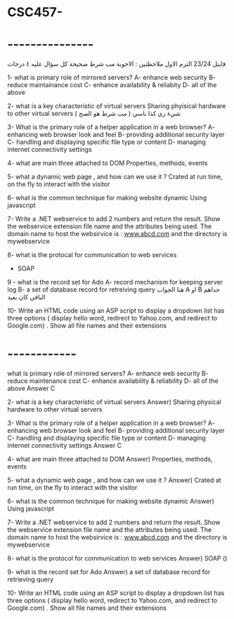 # CSC457-
# ---------------
فاينل 23/24 الترم الاول
ملاحظتين : 
الاجوبة مب شرط صحيحة
كل سؤال عليه ٤ درجات

1- what is primary role of mirrored servers?
A- enhance web security
B- reduce maintainance cost
C- enhance availability & reliabity 
D- all of the above

2- what is a key characteristic of virtual servers
Sharing phyisical hardware to other virtual servers
شيء زي كذا ناسي ( مب شرط هو الصح )

3- What is the primary role of a helper application in a web browser?
A- enhancing web browser look and feel 
B- providing additional security layer
C- handling and displaying specific file type or content 
D- managing internet connectivity settings 

4- what are main three attached to DOM
Properties, methods, events

5- what a dynamic web page , and how can we use it ? 
Crated at run time, on the fly to interact with the visitor

6- what is the common technique for making website dynamic
Using javascript 

7- Write a .NET webservice to add 2 numbers and return the result. Show the webservice extension file name and the attributes being used. The domain name to host the websirvice is : www.abcd.com and the directory is mywebservice

8- what is the protocal for communication to web services 
- SOAP

9 - what is the record set for Ado 
 A- record mechanism for keeping server log 
B- a set of database record for retreiving query
هنا الجواب A او B حداهم 
الباقي كان بعيد

10- Write an HTML code using an ASP script to display a dropdown list has three options ( display hello word, redirect to Yahoo.com, and redirect to
 Google.com) . Show all file names and their extensions

# ------------

what is primary role of mirrored servers?
A- enhance web security
B- reduce maintenance cost
C- enhance availability & reliability 
D- all of the above
Answer C

2- what is a key characteristic of virtual servers
Answer) Sharing physical hardware to other virtual servers


3- What is the primary role of a helper application in a web browser?
A- enhancing web browser look and feel 
B- providing additional security layer
C- handling and displaying specific file type or content
D- managing internet connectivity settings 
Answer C

4- what are main three attached to DOM
Answer) Properties, methods, events 

5- what a dynamic web page , and how can we use it ? 
Answer) Crated at run time, on the fly to interact with the visitor 

6- what is the common technique for making website dynamic
Answer) Using javascript 

7- Write a .NET webservice to add 2 numbers and return the result. Show the webservice extension file name and the attributes being used. The domain name to host the websirvice is : www.abcd.com and the directory is mywebservice

8- what is the protocol for communication to web services 
Answer) SOAP ()

9- what is the record set for Ado 
Answer) a set of database record for retrieving query

10- Write an HTML code using an ASP script to display a dropdown list has three options ( display hello word, redirect to Yahoo.com, and redirect to
 Google.com) . Show all file names and their extensions
